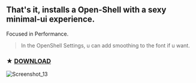 ## That's it, installs a Open-Shell with a sexy minimal-ui experience.

Focused in Performance.

> In the OpenShell Settings, u can add smoothing to the font if u want.

### ★ [**DOWNLOAD**](https://github.com/gzmatte/Minimal-Shell/releases/download/1/Minimal-OpenShell.bat)

![Screenshot_13](https://github.com/gzmatte/Minimal-Shell/assets/117684932/287f8f95-cd99-4cea-8b46-25caaf070052)
